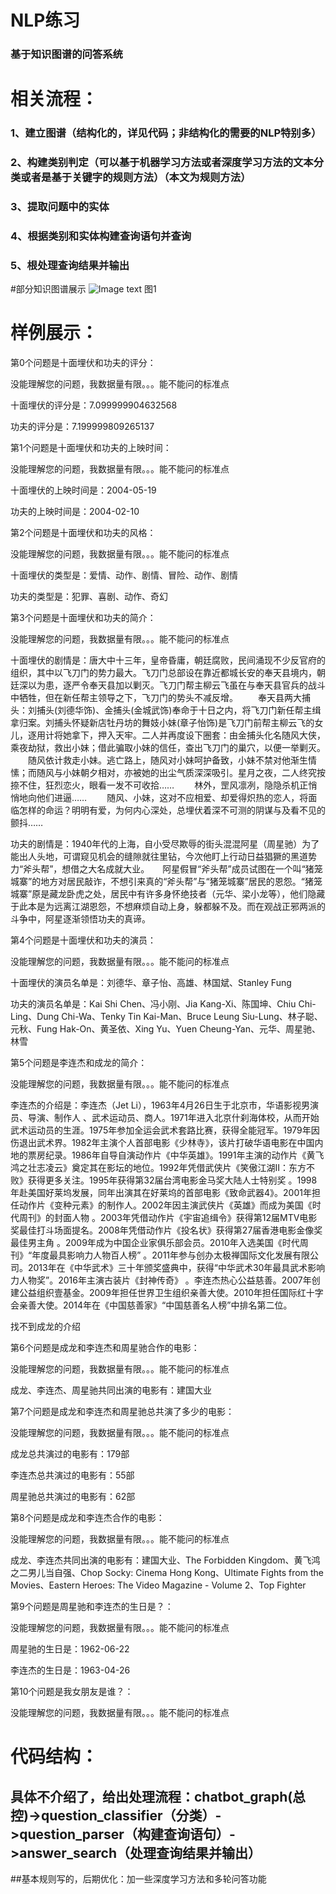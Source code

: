 # NLP练习
### 基于知识图谱的问答系统

# 相关流程：
### 1、建立图谱（结构化的，详见代码；非结构化的需要的NLP特别多）
### 2、构建类别判定（可以基于机器学习方法或者深度学习方法的文本分类或者是基于关键字的规则方法）（本文为规则方法）
### 3、提取问题中的实体
### 4、根据类别和实体构建查询语句并查询
### 5、根处理查询结果并输出
#部分知识图谱展示
![Image text](https://github.com/renhongjie/NLP_process/blob/main/基于知识图谱的电影问答系统/1.png)
图1
# 样例展示：
第0个问题是十面埋伏和功夫的评分：

没能理解您的问题，我数据量有限。。。能不能问的标准点

十面埋伏的评分是：7.099999904632568

功夫的评分是：7.199999809265137


第1个问题是十面埋伏和功夫的上映时间：

没能理解您的问题，我数据量有限。。。能不能问的标准点

十面埋伏的上映时间是：2004-05-19

功夫的上映时间是：2004-02-10



第2个问题是十面埋伏和功夫的风格：

没能理解您的问题，我数据量有限。。。能不能问的标准点

十面埋伏的类型是：爱情、动作、剧情、冒险、动作、剧情

功夫的类型是：犯罪、喜剧、动作、奇幻



第3个问题是十面埋伏和功夫的简介：

没能理解您的问题，我数据量有限。。。能不能问的标准点

十面埋伏的剧情是：唐大中十三年，皇帝昏庸，朝廷腐败，民间涌现不少反官府的组织，其中以飞刀门的势力最大。飞刀门总部设在靠近都城长安的奉天县境内，朝廷深以为患，逐严令奉天县加以剿灭。飞刀门帮主柳云飞虽在与奉天县官兵的战斗中牺牲，但在新任帮主领导之下，飞刀门的势头不减反增。 　　奉天县两大捕头：刘捕头(刘德华饰)、金捕头(金城武饰)奉命于十日之内，将飞刀门新任帮主缉拿归案。刘捕头怀疑新店牡丹坊的舞妓小妹(章子怡饰)是飞刀门前帮主柳云飞的女儿，逐用计将她拿下，押入天牢。二人并再度设下圈套：由金捕头化名随风大侠，乘夜劫狱，救出小妹；借此骗取小妹的信任，查出飞刀门的巢穴，以便一举剿灭。 　　随风依计救走小妹。逃亡路上，随风对小妹呵护备致，小妹不禁对他渐生情愫；而随风与小妹朝夕相对，亦被她的出尘气质深深吸引。星月之夜，二人终究按捺不住，狂烈恋火，眼看一发不可收拾…… 　　林外，罡风凛冽，隐隐杀机正悄悄地向他们进逼…… 　　随风、小妹，这对不应相爱、却爱得炽热的恋人，将面临怎样的命运？明明有爱，为何内心深处，总埋伏着深不可测的阴谋与及看不见的颤抖……

功夫的剧情是：1940年代的上海，自小受尽欺辱的街头混混阿星（周星驰）为了能出人头地，可谓窥见机会的缝隙就往里钻，今次他盯上行动日益猖獗的黑道势力“斧头帮”，想借之大名成就大业。　　阿星假冒“斧头帮”成员试图在一个叫“猪笼城寨”的地方对居民敲诈，不想引来真的“斧头帮”与“猪笼城寨”居民的恩怨。“猪笼城寨”原是藏龙卧虎之处，居民中有许多身怀绝技者（元华、梁小龙等），他们隐藏于此本是为远离江湖恩怨，不想麻烦自动上身，躲都躲不及。而在观战正邪两派的斗争中，阿星逐渐领悟功夫的真谛。


第4个问题是十面埋伏和功夫的演员：

没能理解您的问题，我数据量有限。。。能不能问的标准点

十面埋伏的演员名单是：刘德华、章子怡、高雄、林国斌、Stanley Fung

功夫的演员名单是：Kai Shi Chen、冯小刚、Jia Kang-Xi、陈国坤、Chiu Chi-Ling、Dung Chi-Wa、Tenky Tin Kai-Man、Bruce Leung Siu-Lung、林子聪、元秋、Fung Hak-On、黄圣依、Xing Yu、Yuen Cheung-Yan、元华、周星驰、林雪


第5个问题是李连杰和成龙的简介：

没能理解您的问题，我数据量有限。。。能不能问的标准点

李连杰的介绍是：李连杰（Jet Li），1963年4月26日生于北京市，华语影视男演员、导演、制作人 、武术运动员、商人。1971年进入北京什刹海体校，从而开始武术运动员的生涯。1975年参加全运会武术套路比赛，获得全能冠军。1979年因伤退出武术界。1982年主演个人首部电影《少林寺》，该片打破华语电影在中国内地的票房纪录。1986年自导自演动作片《中华英雄》。1991年主演的动作片《黄飞鸿之壮志凌云》奠定其在影坛的地位。1992年凭借武侠片《笑傲江湖Ⅱ：东方不败》获得更多关注。1995年获得第32届台湾电影金马奖大陆人士特别奖 。1998年赴美国好莱坞发展，同年出演其在好莱坞的首部电影《致命武器4》。2001年担任动作片《变种元素》的制作人。2002年因主演武侠片《英雄》而成为美国《时代周刊》的封面人物 。2003年凭借动作片《宇宙追缉令》获得第12届MTV电影奖最佳打斗场面提名。2008年凭借动作片《投名状》获得第27届香港电影金像奖最佳男主角 。2009年成为中国企业家俱乐部会员。2010年入选美国《时代周刊》“年度最具影响力人物百人榜” 。2011年参与创办太极禅国际文化发展有限公司。2013年在《中华武术》三十年颁奖盛典中，获得“中华武术30年最具武术影响力人物奖”。2016年主演古装片《封神传奇》 。李连杰热心公益慈善。2007年创建公益组织壹基金。2009年担任世界卫生组织亲善大使。2010年担任国际红十字会亲善大使。2014年在《中国慈善家》“中国慈善名人榜”中排名第二位。

找不到成龙的介绍


第6个问题是成龙和李连杰和周星驰合作的电影：

没能理解您的问题，我数据量有限。。。能不能问的标准点

成龙、李连杰、周星驰共同出演的电影有：建国大业


第7个问题是成龙和李连杰和周星驰总共演了多少的电影：

没能理解您的问题，我数据量有限。。。能不能问的标准点

成龙总共演过的电影有：179部

李连杰总共演过的电影有：55部

周星驰总共演过的电影有：62部


第8个问题是成龙和李连杰合作的电影：

没能理解您的问题，我数据量有限。。。能不能问的标准点

成龙、李连杰共同出演的电影有：建国大业、The Forbidden Kingdom、黄飞鸿之二男儿当自强、Chop Socky: Cinema Hong Kong、Ultimate Fights from the Movies、Eastern Heroes: The Video Magazine - Volume 2、Top Fighter


第9个问题是周星驰和李连杰的生日是？：

没能理解您的问题，我数据量有限。。。能不能问的标准点

周星驰的生日是：1962-06-22

李连杰的生日是：1963-04-26


第10个问题是我女朋友是谁？：

没能理解您的问题，我数据量有限。。。能不能问的标准点

# 代码结构：
## 具体不介绍了，给出处理流程：chatbot_graph(总控)->question_classifier（分类）->question_parser（构建查询语句）->answer_search（处理查询结果并输出）

##基本规则写的，后期优化：加一些深度学习方法和多轮问答功能